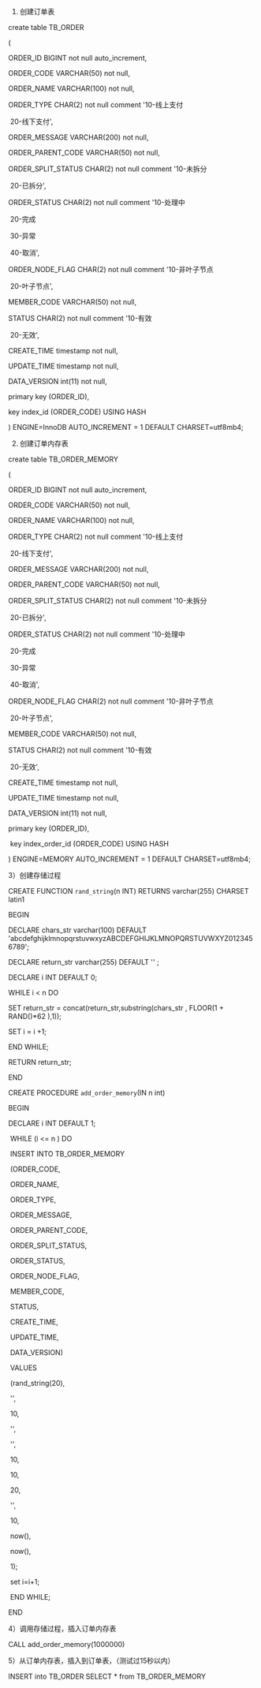 1) 创建订单表

create table TB_ORDER

(

   ORDER_ID             BIGINT not null auto_increment,

   ORDER_CODE           VARCHAR(50) not null,

   ORDER_NAME           VARCHAR(100) not null,

   ORDER_TYPE           CHAR(2) not null comment '10-线上支付

​            20-线下支付',

   ORDER_MESSAGE        VARCHAR(200) not null,

   ORDER_PARENT_CODE    VARCHAR(50) not null,

   ORDER_SPLIT_STATUS   CHAR(2) not null comment '10-未拆分

​            20-已拆分',

   ORDER_STATUS         CHAR(2) not null comment '10-处理中

​            20-完成

​            30-异常

​            40-取消',

   ORDER_NODE_FLAG      CHAR(2) not null comment '10-非叶子节点

​            20-叶子节点',

   MEMBER_CODE          VARCHAR(50) not null,

   STATUS               CHAR(2) not null comment '10-有效

​            20-无效',

   CREATE_TIME          timestamp not null,

   UPDATE_TIME          timestamp not null,

   DATA_VERSION         int(11) not null, 

   primary key (ORDER_ID),

   key index_id (ORDER_CODE) USING HASH

) ENGINE=InnoDB AUTO_INCREMENT = 1 DEFAULT CHARSET=utf8mb4;



2) 创建订单内存表

create table TB_ORDER_MEMORY

(

   ORDER_ID             BIGINT not null auto_increment,

   ORDER_CODE           VARCHAR(50) not null,

   ORDER_NAME           VARCHAR(100) not null,

   ORDER_TYPE           CHAR(2) not null comment '10-线上支付

​            20-线下支付',

   ORDER_MESSAGE        VARCHAR(200) not null,

   ORDER_PARENT_CODE    VARCHAR(50) not null,

   ORDER_SPLIT_STATUS   CHAR(2) not null comment '10-未拆分

​            20-已拆分',

   ORDER_STATUS         CHAR(2) not null comment '10-处理中

​            20-完成

​            30-异常

​            40-取消',

   ORDER_NODE_FLAG      CHAR(2) not null comment '10-非叶子节点

​            20-叶子节点',

   MEMBER_CODE          VARCHAR(50) not null,

   STATUS               CHAR(2) not null comment '10-有效

​            20-无效',

   CREATE_TIME          timestamp not null,

   UPDATE_TIME          timestamp not null,

   DATA_VERSION         int(11) not null, 

   primary key (ORDER_ID),

​    key index_order_id (ORDER_CODE) USING HASH

) ENGINE=MEMORY AUTO_INCREMENT = 1 DEFAULT CHARSET=utf8mb4;



3）创建存储过程

CREATE FUNCTION `rand_string`(n INT) RETURNS varchar(255) CHARSET latin1

BEGIN 

DECLARE chars_str varchar(100) DEFAULT 'abcdefghijklmnopqrstuvwxyzABCDEFGHIJKLMNOPQRSTUVWXYZ0123456789'; 

DECLARE return_str varchar(255) DEFAULT '' ;

DECLARE i INT DEFAULT 0; 

WHILE i < n DO 

SET return_str = concat(return_str,substring(chars_str , FLOOR(1 + RAND()*62 ),1)); 

SET i = i +1; 

END WHILE; 

RETURN return_str; 

END

CREATE  PROCEDURE `add_order_memory`(IN n int)

BEGIN  

  DECLARE i INT DEFAULT 1;

​    WHILE (i <= n ) DO

​	  INSERT INTO TB_ORDER_MEMORY 

​			(ORDER_CODE,

​			 ORDER_NAME,

​			 ORDER_TYPE,

​			 ORDER_MESSAGE,

​			 ORDER_PARENT_CODE,

​			 ORDER_SPLIT_STATUS,

​			 ORDER_STATUS,

​			 ORDER_NODE_FLAG,

​			 MEMBER_CODE,

​			 STATUS,

​			 CREATE_TIME, 

​			 UPDATE_TIME,

​			 DATA_VERSION) 

​			VALUES 

​			(rand_string(20),

​			 '',

​			 10,

​			 '',

​			 '',

​			 10,

​			 10,

​			 20,

​			 '',

​			 10,

​			 now(),

​			 now(),

​			 1);

​			set i=i+1;

​    END WHILE;

END



4）调用存储过程，插入订单内存表

CALL add_order_memory(1000000)



5）从订单内存表，插入到订单表，（测试过15秒以内）

INSERT into TB_ORDER SELECT * from  TB_ORDER_MEMORY